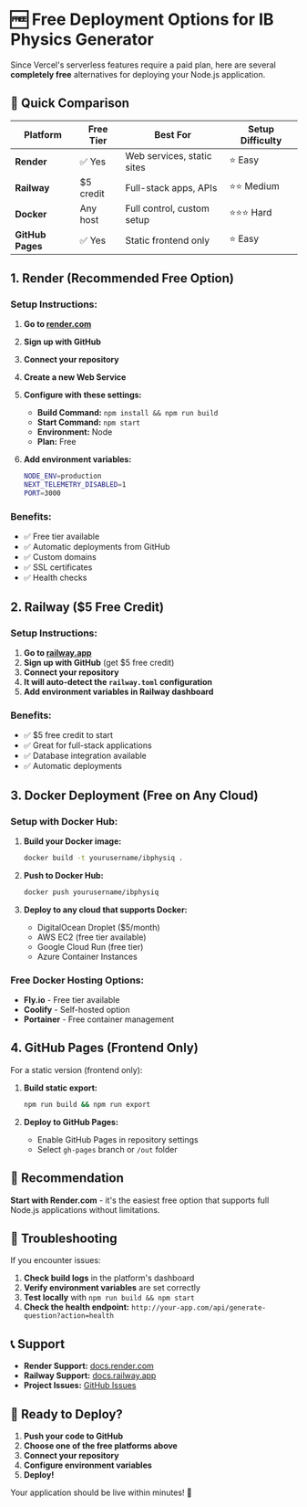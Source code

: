 
# 🆓 Free Deployment Options for IB Physics Generator

Since Vercel's serverless features require a paid plan, here are several **completely free** alternatives for deploying your Node.js application.

## 🚀 Quick Comparison

| Platform | Free Tier | Best For | Setup Difficulty |
|----------|-----------|----------|-----------------|
| **Render** | ✅ Yes | Web services, static sites | ⭐ Easy |
| **Railway** | $5 credit | Full-stack apps, APIs | ⭐⭐ Medium |
| **Docker** | Any host | Full control, custom setup | ⭐⭐⭐ Hard |
| **GitHub Pages** | ✅ Yes | Static frontend only | ⭐ Easy |

## 1. Render (Recommended Free Option)

### Setup Instructions:

1. **Go to [render.com](https://render.com)**
2. **Sign up with GitHub**
3. **Connect your repository**
4. **Create a new Web Service**
5. **Configure with these settings:**

   - **Build Command:** `npm install && npm run build`
   - **Start Command:** `npm start`
   - **Environment:** Node
   - **Plan:** Free

6. **Add environment variables:**
   ```bash
   NODE_ENV=production
   NEXT_TELEMETRY_DISABLED=1
   PORT=3000
   ```

### Benefits:
- ✅ Free tier available
- ✅ Automatic deployments from GitHub
- ✅ Custom domains
- ✅ SSL certificates
- ✅ Health checks

## 2. Railway ($5 Free Credit)

### Setup Instructions:

1. **Go to [railway.app](https://railway.app)**
2. **Sign up with GitHub** (get $5 free credit)
3. **Connect your repository**
4. **It will auto-detect the `railway.toml` configuration**
5. **Add environment variables in Railway dashboard**

### Benefits:
- ✅ $5 free credit to start
- ✅ Great for full-stack applications
- ✅ Database integration available
- ✅ Automatic deployments

## 3. Docker Deployment (Free on Any Cloud)

### Setup with Docker Hub:

1. **Build your Docker image:**
   ```bash
   docker build -t yourusername/ibphysiq .
   ```

2. **Push to Docker Hub:**
   ```bash
   docker push yourusername/ibphysiq
   ```

3. **Deploy to any cloud that supports Docker:**
   - DigitalOcean Droplet ($5/month)
   - AWS EC2 (free tier available)
   - Google Cloud Run (free tier)
   - Azure Container Instances

### Free Docker Hosting Options:
- **Fly.io** - Free tier available
- **Coolify** - Self-hosted option
- **Portainer** - Free container management

## 4. GitHub Pages (Frontend Only)

For a static version (frontend only):

1. **Build static export:**
   ```bash
   npm run build && npm run export
   ```

2. **Deploy to GitHub Pages:**
   - Enable GitHub Pages in repository settings
   - Select `gh-pages` branch or `/out` folder

## 🎯 Recommendation

**Start with Render.com** - it's the easiest free option that supports full Node.js applications without limitations.

## 🔧 Troubleshooting

If you encounter issues:

1. **Check build logs** in the platform's dashboard
2. **Verify environment variables** are set correctly
3. **Test locally** with `npm run build && npm start`
4. **Check the health endpoint:** `http://your-app.com/api/generate-question?action=health`

## 📞 Support

- **Render Support:** [docs.render.com](https://docs.render.com)
- **Railway Support:** [docs.railway.app](https://docs.railway.app)
- **Project Issues:** [GitHub Issues](https://github.com/melonwer/ibphysiq/issues)

## 🚀 Ready to Deploy?

1. **Push your code to GitHub**
2. **Choose one of the free platforms above**
3. **Connect your repository**
4. **Configure environment variables**
5. **Deploy!**

Your application should be live within minutes! 🎉